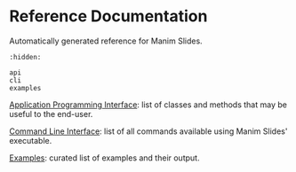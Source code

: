 # Reference Documentation

Automatically generated reference for Manim Slides.

```{toctree}
:hidden:

api
cli
examples
```

[Application Programming Interface](./api): list of classes and methods that may be useful to the end-user.

[Command Line Interface](./cli): list of all commands available using Manim Slides' executable.

[Examples](./examples): curated list of examples and their output.
